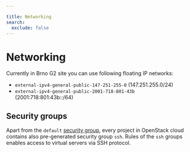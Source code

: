 ```yaml
---

title: Networking
search:
  exclude: false
---
```


# Networking

Currently in Brno G2 site you can use following floating IP networks:

- `external-ipv4-general-public-147-251-255-0` (147.251.255.0/24)
- `external-ipv4-general-public-2001-718-801-43b` (2001:718:801:43b::/64)

## Security groups

Apart from the `default` [security group](../../../docs/additional-information/security-groups.md), every project in OpenStack cloud contains also pre-generated security group `ssh`. Rules of the `ssh` groups enables access to virtual servers via SSH protocol.
